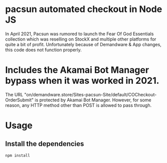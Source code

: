 # pacsun automated checkout in Node JS
 
In April 2021, Pacsun was rumored to launch the Fear Of God Essentials collection which was reselling on StockX and multiple other platforms for quite a bit of profit.
Unfortunately because of Demandware & App changes, this code does not function properly.

# Includes the Akamai Bot Manager bypass when it was worked in 2021.
The URL "on/demandware.store/Sites-pacsun-Site/default/COCheckout-OrderSubmit" is protected by Akamai Bot Manager. 
However, for some reason, any HTTP method other than POST is allowed to pass through.

# Usage

## Install the dependencies

`npm install`
